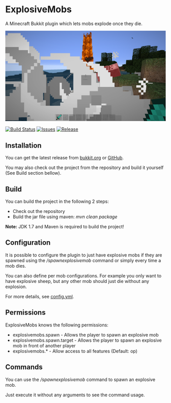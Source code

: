 # ExplosiveMobs

A Minecraft Bukkit plugin which lets mobs explode once they die.

![](screenshot.png)

[![Build Status](https://travis-ci.org/Programie/ExplosiveMobs.svg?branch=master)](https://travis-ci.org/Programie/ExplosiveMobs)
[![Issues](https://img.shields.io/github/issues/Programie/ExplosiveMobs.svg)](https://github.com/Programie/ExplosiveMobs/issues)
[![Release](https://img.shields.io/github/release/Programie/ExplosiveMobs.svg)](https://github.com/Programie/ExplosiveMobs/releases/latest)

## Installation

You can get the latest release from [bukkit.org](https://dev.bukkit.org/projects/explosivemobs) or [GitHub](https://github.com/Programie/ExplosiveMobs/releases/latest).

You may also check out the project from the repository and build it yourself (See Build section bellow).


## Build

You can build the project in the following 2 steps:

 * Check out the repository
 * Build the jar file using maven: *mvn clean package*

**Note:** JDK 1.7 and Maven is required to build the project!


## Configuration

It is possible to configure the plugin to just have explosive mobs if they are spawned using the */spawnexplosivemob* command or simply every time a mob dies.

You can also define per mob configurations. For example you only want to have explosive sheep, but any other mob should just die without any explosion.

For more details, see [config.yml](src/main/resources/config.yml).


## Permissions

ExplosiveMobs knows the following permissions:

  * explosivemobs.spawn - Allows the player to spawn an explosive mob
  * explosivemobs.spawn.target - Allows the player to spawn an explosive mob in front of another player
  * explosivemobs.* - Allow access to all features (Default: op)


## Commands

You can use the */spawnexplosivemob* command to spawn an explosive mob.

Just execute it without any arguments to see the command usage.
